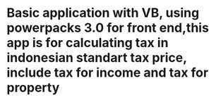 # Basic application with VB, using powerpacks 3.0 for front end,this app is for calculating tax in indonesian standart tax price, include tax for income and tax for property